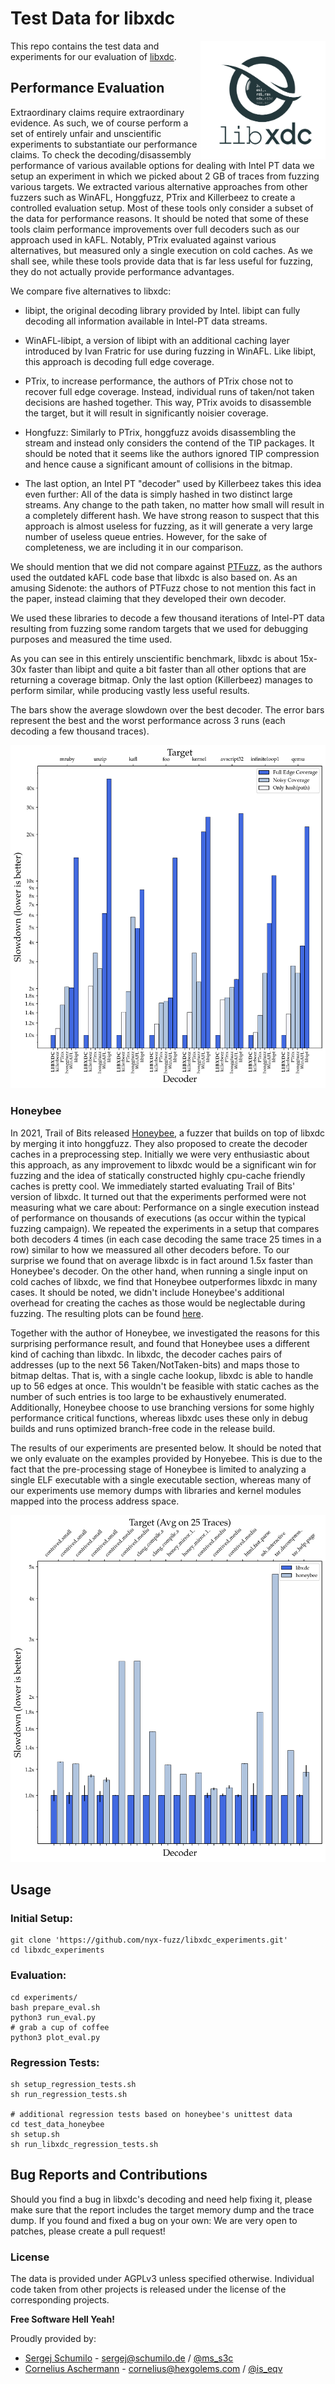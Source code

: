 # Test Data for libxdc 

<p>
<img align="right" width="200"  src="logo.png">
</p>

This repo contains the test data and experiments for our evaluation of [libxdc](https://github.com/nyx-fuzz/libxdc).

## Performance Evaluation

Extraordinary claims require extraordinary evidence. As such, we of course perform a set of entirely unfair and unscientific experiments to substantiate our performance claims. To check the decoding/disassembly performance of various available options for dealing with Intel PT data we setup an experiment in which we picked about 2 GB of traces from fuzzing various targets. We extracted various alternative approaches from other fuzzers such as WinAFL, Honggfuzz, PTrix and Killerbeez to create a controlled evaluation setup. Most of these tools only consider a subset of the data for performance reasons. It should be noted that some of these tools claim performance improvements over full decoders such as our approach used in kAFL. Notably, PTrix evaluated against various alternatives, but measured only a single execution on cold caches. As we shall see, while these tools provide data that is far less useful for fuzzing, they do not actually provide performance advantages. 

We compare five alternatives to libxdc: 

* libipt, the original decoding library provided by Intel. libipt can fully decoding all information available in Intel-PT data streams.  

* WinAFL-libipt, a version of libipt with an additional caching layer introduced by Ivan Fratric for use during fuzzing in WinAFL. Like libipt, this approach is decoding full edge coverage.

* PTrix, to increase performance, the authors of PTrix chose not to recover full edge coverage. Instead, individual runs of taken/not taken decisions are hashed together. This way, PTrix avoids to disassemble the target, but it will result in significantly noisier coverage. 

* Hongfuzz: Similarly to PTrix, honggfuzz avoids disassembling the stream and instead only considers the contend of the TIP packages.  It should be noted that it seems like the authors ignored TIP compression and hence cause a significant amount of collisions in the bitmap.

* The last option, an Intel PT "decoder" used by Killerbeez takes this idea even further: All of the data is simply hashed in two distinct large streams. Any change to the path taken, no matter how small will result in a completely different hash. We have strong reason to suspect that this approach is almost useless for fuzzing, as it will generate a very large number of useless queue entries. However, for the sake of completeness, we are including it in our comparison.

We should mention that we did not compare against [PTFuzz](https://github.com/hunter-ht-2018/ptfuzzer/blob/master/pt/disassembler.h), as the authors used the outdated kAFL code base that libxdc is also based on. As an amusing Sidenote: the authors of PTFuzz chose to not mention this fact in the paper, instead claiming that they developed their own decoder. 

We used these libraries to decode a few thousand iterations of Intel-PT data resulting from fuzzing some random targets that we used for debugging purposes and measured the time used.

As you can see in this entirely unscientific benchmark, libxdc is about 15x-30x faster than libipt and quite a bit faster than all other options that are returning a coverage bitmap. Only the last option (Killerbeez) manages to perform similar, while producing vastly less useful results. 

The bars show the average slowdown over the best decoder. The error bars represent the best and the worst performance across 3 runs (each decoding a few thousand traces). 

![](experiments/eval.png)

### Honeybee

In 2021, Trail of Bits released [Honeybee](https://github.com/trailofbits/Honeybee), a fuzzer that builds on top of libxdc by merging it into honggfuzz. They also proposed to create the decoder caches in a preprocessing step. Initially we were very enthusiastic about this approach, as any improvement to libxdc would be a significant win for fuzzing and the idea of statically constructed highly cpu-cache friendly caches is pretty cool. We immediately started evaluating Trail of Bits' version of libxdc. It turned out that the experiments performed were not measuring what we care about: Performance on a single execution instead of performance on thousands of executions (as occur within the typical fuzzing campaign). We repeated the experiments in a setup that compares both decoders 4 times (in each case decoding the same trace 25 times in a row) similar to how we meassured all other decoders before. To our surprise we found that on average libxdc is in fact around 1.5x faster than Honeybee's decoder. On the other hand, when running a single input on cold caches of libxdc, we find that Honeybee outperformes libxdc in many cases. It should be noted, we didn't include Honeybee's additional overhead for creating the caches as those would be neglectable during fuzzing. The resulting plots can be found [here](experiments/eval_honeybee_cold.png).

Together with the author of Honeybee, we investigated the reasons for this surprising performance result, and found that Honeybee uses a different kind of caching than libxdc. In libxdc, the decoder caches pairs of addresses (up to the next 56 Taken/NotTaken-bits) and maps those to bitmap deltas. That is, with a single cache lookup, libxdc is able to handle up to 56 edges at once. This wouldn't be feasible with static caches as the number of such entries is too large to be exhaustively enumerated. Additionally, Honeybee choose to use branching versions for some highly performance critical functions, whereas libxdc uses these only in debug builds and runs optimized branch-free code in the release build.

The results of our experiments are presented below. It should be noted that we only evaluate on the examples provided by Honyebee. This is due to the fact that the pre-processing stage of Honeybee is limited to analyzing a single ELF executable with a single executable section, whereas many of our experiments use memory dumps with libraries and kernel modules mapped into the process address space.

![](experiments/eval_honeybee.png)

## Usage


### Initial Setup:
```
git clone 'https://github.com/nyx-fuzz/libxdc_experiments.git'
cd libxdc_experiments
```
### Evaluation:
```
cd experiments/
bash prepare_eval.sh
python3 run_eval.py
# grab a cup of coffee
python3 plot_eval.py
```

### Regression Tests:
```
sh setup_regression_tests.sh
sh run_regression_tests.sh

# additional regression tests based on honeybee's unittest data
cd test_data_honeybee
sh setup.sh
sh run_libxdc_regression_tests.sh
```

## Bug Reports and Contributions

Should you find a bug in libxdc's decoding and need help fixing it, please make sure that the report includes the target memory dump and the trace dump.  If you found and fixed a bug on your own: We are very open to patches, please create a pull request!

### License

The data is provided under AGPLv3 unless specified otherwise. Individual code taken from other projects is released
under the license of the corresponding projects.

**Free Software Hell Yeah!** 

Proudly provided by: 
* [Sergej Schumilo](http://schumilo.de) - sergej@schumilo.de / [@ms_s3c](https://twitter.com/ms_s3c)
* [Cornelius Aschermann](https://hexgolems.com) - cornelius@hexgolems.com / [@is_eqv](https://twitter.com/is_eqv)
